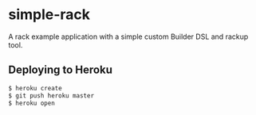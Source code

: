 # simple-rack

A rack example application with a simple custom Builder DSL and rackup tool.

## Deploying to Heroku

```sh
$ heroku create
$ git push heroku master
$ heroku open
```
